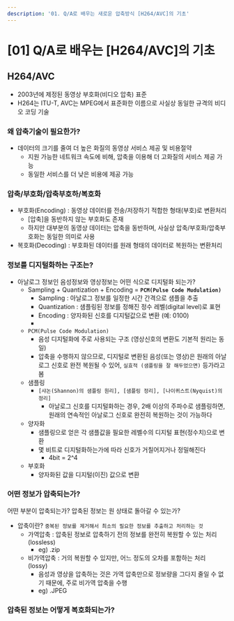 ```yaml
---
description: '01. Q/A로 배우는 새로운 압축방식 [H264/AVC]의 기초'
---
```


# \[01\] Q/A로 배우는 \[H264/AVC\]의 기초

## H264/AVC

* 2003년에 제정된 동영상 부호화\(비디오 압축\) 표준
* H264는 ITU-T, AVC는 MPEG에서 표준화한 이름으로 사실상 동일한 규격의 비디오 코딩 기술



### 왜 압축기술이 필요한가?

* 데이터의 크기를 줄여 더 높은 화질의 동영상 서비스 제공 및 비용절약
  * 지원 가능한 네트워크 속도에 비해, 압축을 이용해 더 고화질의 서비스 제공 가능
  * 동일한 서비스를 더 낮은 비용에 제공 가능

### 

### 압축/부호화/압축부호하/복호화

* 부호화\(Encoding\) : 동영상 데이터를 전송/저장하기 적합한 형태\(부호\)로 변환처리
  * \[압축\]을 동반하지 않는 부호화도 존재
  * 하지만 대부분의 동영상 데이터는 압축을 동반하며, 사실상 압축/부호화/압축부호화는 동일한 의미로 사용
* 복호화\(Decoding\) : 부호화된 데이터를 원래 형태의 데이터로 복원하는 변환처리

### 

### 정보를 디지털화하는 구조는?

* 아날로그 정보인 음성정보와 영상정보는 어떤 식으로 디지털화 되는가?
  * Sampling + Quantization + Encoding = **`PCM(Pulse Code Mudulation)`**
    * Sampling : 아날로그 정보를 일정한 시간 간격으로 샘플을 추출
    * Quantization : 샘플링된 정보를 정해진 정수 레벨\(digital level\)로 표현
    * Encoding : 양자화된 신호를 디지털값으로 변환 \(예: 0100\)
    * 
  * `PCM(Pulse Code Modulation)`
    * 음성 디지털화에 주로 사용되는 구조 \(영상신호의 변환도 기본적 원리는 동일\)
    * 압축을 수행하지 않으므로, 디지털로 변환된 음성\(또는 영상\)은 원래의 아날로그 신호로 완전 복원될 수 있어, `실효적 (샘플링을 잘 해두었으면)` 등가라고 봄
  * 샘플링
    * `[샤논(Shannon)의 샘플링 원리], [샘플링 정리], [나이퀴스트(Nyquist)의 정리]`
      * 아날로그 신호를 디지털화하는 경우, 2배 이상의 주파수로 샘플링하면, 원래의 연속적인 아날로그 신호로 완전히 복원하는 것이 가능하다
  * 양자화
    * 샘플링으로 얻은 각 샘플값을 필요한 레벨수의 디지털 표현\(정수치\)으로 변환
    * 몇 비트로 디지털화하는가에 따라 신호가 거칠어지거나 정밀해진다
      * 4bit = 2^4
  * 부호화
    * 양자화된 값을 디지털\(이진\) 값으로 변환

### 

### 어떤 정보가 압축되는가?

어떤 부분이 압축되는가? 압축된 정보는 원 상태로 돌아갈 수 있는가?

* 압축이란? `중복된 정보를 제거해서 최소의 필요한 정보를 추출하고 처리하는 것`
  * 가역압축 : 압축된 정보로 압축하기 전의 정보를 완전히 복원할 수 있는 처리\(lossless\)
    * eg\) .zip
  * 비가역압축 : 거의 복원할 수 있지만, 어느 정도의 오차를 포함하는 처리 \(lossy\)
    * 음성과 영상을 압축하는 것은 가역 압축만으로 정보량을 그다지 줄일 수 없기 때문에, 주로 비가역 압축을 수행
    * eg\) .JPEG

### 

### 압축된 정보는 어떻게 복호화되는가?

